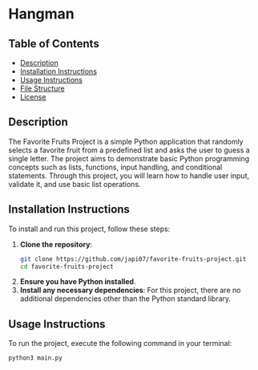 # Hangman

## Table of Contents
- [Description](#description)
- [Installation Instructions](#installation-instructions)
- [Usage Instructions](#usage-instructions)
- [File Structure](#file-structure)
- [License](#license)

## Description
The Favorite Fruits Project is a simple Python application that randomly selects a favorite fruit from a predefined list and asks the user to guess a single letter. The project aims to demonstrate basic Python programming concepts such as lists, functions, input handling, and conditional statements. Through this project, you will learn how to handle user input, validate it, and use basic list operations.

## Installation Instructions
To install and run this project, follow these steps:
1. **Clone the repository**:
    ```sh
    git clone https://github.com/japi07/favorite-fruits-project.git
    cd favorite-fruits-project
    ```
2. **Ensure you have Python installed**. 
3. **Install any necessary dependencies**:
    For this project, there are no additional dependencies other than the Python standard library.

## Usage Instructions
To run the project, execute the following command in your terminal:
```sh
python3 main.py
